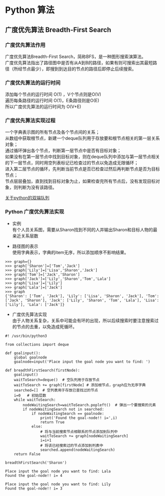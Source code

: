 # Python 算法
## 广度优先算法 Breadth-First Search
### 广度优先算法作用
广度优先算法Breadth-First Search，简称BFS，是一种图形搜索演算法。</br>
广度优先算法指出了路径图中是否有从A到B的路径，如果有则可搜索出其最短路径（所经节点最少），即搜到到达目的节点的路径后即停止后续搜索。</br>

### 广度优先算法的运行时间
添加每个节点的运行时间 O(1) ，V个节点则是O(V)</br>
遍历每条路径的运行时间 O(1)，E条路径则是O(E)</br>
所以广度优先算法的运行时间为 O(V+E)</br>

### 广度优先算法实现过程
一个字典表示图的所有节点及各个节点间的关系；</br>
从数组中获取根节点，新建一个deque队列用于存放要和根节点相关的第一层关系对象；</br>
通过循环弹出各个节点，判断第一层节点中是否有目标对象；</br>
如果没有在第一层节点中找到目标对象，则在deque队列中添加与第一层节点相关的下一层节点，同时用空列表标记已检查过的节点以免造成无限循环；</br>
进入第二层节点的循环，先判断当前节点是否已检查过然后再判断节点是否为目标节点；</br>
节点层层叠加，直到找到目标对象为止，如果检查完所有节点后，没有发现目标对象，则判断为没有该路径。</br>

[关于python的双端队列](https://github.com/dearxuany/Sharon_Technology_learning_note/blob/master/python_note/Python%20%E9%9B%86%E5%90%88%E3%80%81%E5%A0%86%E3%80%81%E5%8F%8C%E7%AB%AF%E9%98%9F%E5%88%97%E3%80%81%E9%98%9F%E5%88%97.MD#%E5%8F%8C%E7%AB%AF%E9%98%9F%E5%88%97%E5%8F%8A%E5%85%B6%E4%BB%96%E9%9B%86%E5%90%88)

### Python 广度优先算法实现
* 实例</br>
有个人员关系图，需要从Sharon找到不同的人并输出Sharon和目标人物的最亲近关系层数</br>

* 路径图的表示</br>
使用字典表示，字典的item无序，所以添加顺序不影响结果。</br>
```
>>> graph={}
>>> graph['Sharon']=['Tom','Jack']
>>> graph['Lily']=['Lisa','Sharon','Jack']
>>> graph['Tom']=['Jack','Sharon']
>>> graph['Jack']=['Lily','Sharon','Tom','Lala']
>>> graph['Lisa']=['Lily']
>>> graph['Lala']=['Jack']
>>> graph
{'Sharon': ['Tom', 'Jack'], 'Lily': ['Lisa', 'Sharon', 'Jack'], 'Tom': ['Jack', 'Sharon'], 'Jack': ['Lily', 'Sharon', 'Tom', 'Lala'], 'Lisa': ['Lily'], 'Lala': ['Jack']}
```
* 广度优先算法实现</br>
由于人物关系复杂，关系中可能会有环的出现，所以后续搜索时要注意搜索过的节点的去重，以免造成死循环。</br>
```
#! /usr/bin/python3

from collections import deque

def goalinput():
    global goalnode
    goalnode=input('Place input the goal node you want to find: ')

def breadthFirstSearch(firstNode):
    goalinput()
    waitToSearch=deque()  # 空队列用于存放节点
    waitToSearch += graph[firstNode] # 添加根节点，graph应为无序字典
    searched=[]  # 空列表用于存放已查找过的节点
    i=0   # 初始层数
    while waitToSearch:
        nodeWaitingSearch=waitToSearch.popleft()  # 弹出一个要搜索的元素
        if nodeWaitingSearch not in searched:
            if nodeWaitingSearch == goalnode:
                print('Found the goal-node!! i=',i)
                return True
            else:
                # 将与当前搜索节点相联系的节点添加到队列中
                waitToSearch += graph[nodeWaitingSearch]
                i=i+1
                # 将该已经搜索过的节点添加到列表中
                searched.append(nodeWaitingSearch)
    return False

breadthFirstSearch('Sharon')
```
```
Place input the goal node you want to find: Lala
Found the goal-node!! i= 4

Place input the goal node you want to find: Lily
Found the goal-node!! i= 3
```
